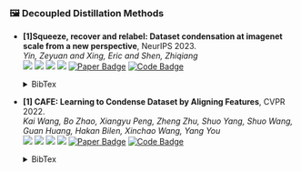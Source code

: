 ### 🖼️ Decoupled Distillation  Methods


- **[1]Squeeze, recover and relabel: Dataset condensation at imagenet scale from a new perspective**, NeurIPS 2023.  
*Yin, Zeyuan and Xing, Eric and Shen, Zhiqiang*  
![](https://img.shields.io/badge/SRe2L-blue) ![](https://img.shields.io/badge/Image_Classification-green) ![](https://img.shields.io/badge/Decoupled_Distillation-red) ![](https://img.shields.io/badge/Dataset_Distillation-orange)
<a href="https://openreview.net/pdf?id=5Fgdk3hZpb"><img src="https://img.shields.io/badge/NeurIPS-Paper-%23D2691E" alt="Paper Badge"></a>
<a href="https://github.com/VILA-Lab/SRe2L"><img src="https://img.shields.io/badge/GitHub-Code-brightgreen?logo=github" alt="Code Badge"></a>


    <details> <summary>BibTex</summary>

    ```bibtex
    @article{yin2024squeeze,
    title={Squeeze, recover and relabel: Dataset condensation at imagenet scale from a new perspective},
    author={Yin, Zeyuan and Xing, Eric and Shen, Zhiqiang},
    journal={Advances in Neural Information Processing Systems},
    volume={36},
    year={2024}
    }
    ```

    </details>




- **[1] CAFE: Learning to Condense Dataset by Aligning Features**, CVPR 2022.  
*Kai Wang, Bo Zhao, Xiangyu Peng, Zheng Zhu, Shuo Yang, Shuo Wang, Guan Huang, Hakan Bilen, Xinchao Wang, Yang You*  
![](https://img.shields.io/badge/CAFE-blue) ![](https://img.shields.io/badge/Image_Classification-green) ![](https://img.shields.io/badge/Feature_Matching-red) ![](https://img.shields.io/badge/Dataset_Distillation-orange)
<a href="https://openaccess.thecvf.com/content/CVPR2022/papers/Wang_CAFE_Learning_To_Condense_Dataset_by_Aligning_Features_CVPR_2022_paper.pdf"><img src="https://img.shields.io/badge/CVPR-Paper-%23D2691E" alt="Paper Badge"></a>
<a href="https://github.com/kaiwang960112/CAFE"><img src="https://img.shields.io/badge/GitHub-Code-brightgreen?logo=github" alt="Code Badge"></a>
    <details> <summary>BibTex</summary>

    ```bibtex
    @inproceedings{wang2022cafe,
    title={Cafe: Learning to condense dataset by aligning features},
    author={Wang, Kai and Zhao, Bo and Peng, Xiangyu and Zhu, Zheng and Yang, Shuo and Wang, Shuo and Huang, Guan and Bilen, Hakan and Wang, Xinchao and You, Yang},
    booktitle={Proceedings of the IEEE/CVF Conference on Computer Vision and Pattern Recognition},
    year={2022}
    }
    ```

    </details>

